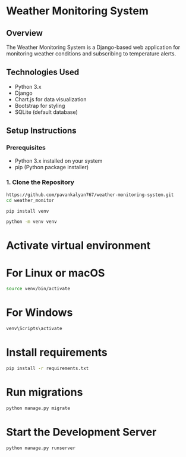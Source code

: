 # Weather Monitoring System

## Overview
The Weather Monitoring System is a Django-based web application for monitoring weather conditions and subscribing to temperature alerts.

## Technologies Used
- Python 3.x
- Django
- Chart.js for data visualization
- Bootstrap for styling
- SQLite (default database)

## Setup Instructions

### Prerequisites
- Python 3.x installed on your system
- pip (Python package installer)

### 1. Clone the Repository
```bash
https://github.com/pavankalyan767/weather-monitoring-system.git
cd weather_monitor
```
```bash
pip install venv
```

```bash
python -m venv venv
```
# Activate virtual environment
# For Linux or macOS
```bash
source venv/bin/activate
```

# For Windows
```bash
venv\Scripts\activate
```

# Install requirements
```bash
pip install -r requirements.txt
```

# Run migrations
```bash
python manage.py migrate
```
# Start the Development Server
```bash
python manage.py runserver

```
